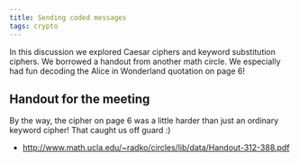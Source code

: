 ```yaml
---
title: Sending coded messages
tags: crypto
---
```


In this discussion we explored Caesar ciphers and keyword substitution ciphers. We borrowed a handout from another math circle. We especially had fun decoding the Alice in Wonderland quotation on page 6!<!--more-->

## Handout for the meeting

By the way, the cipher on page 6 was a little harder than just an ordinary keyword cipher! That caught us off guard :)

* <a href="http://www.math.ucla.edu/~radko/circles/lib/data/Handout-312-388.pdf">http://www.math.ucla.edu/~radko/circles/lib/data/Handout-312-388.pdf</a>
